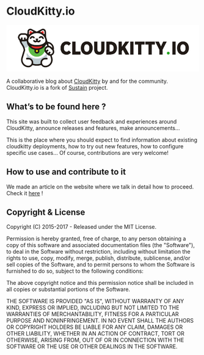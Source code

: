 
# CloudKitty.io

![cloudkitty.io](https://raw.githubusercontent.com/objectiflibre/cloudkitty.io/setting-up/assets/images/cloudkittyio.png)

A collaborative blog about [CloudKitty](https://github.com/openstack/cloudkitty) by and for the community.
CloudKitty.io is a fork of [Sustain](https://github.com/jekyller/sustain) project.


## What’s to be found here ?

This site was built to collect user feedback and experiences around CloudKitty, announce releases and features, make announcements…

This is the place where you should expect to find information about existing cloudkitty deployments, how to try out new features, how to configure specific use cases… Of course, contributions are very welcome!


## How to use and contribute to it

We made an article on the website where we talk in detail how to proceed. Check it [here](https://objectiflibre.github.io/cloudkitty.io/introducing-cloudkittyio.html) !


## Copyright & License

Copyright (C) 2015-2017 - Released under the MIT License.

Permission is hereby granted, free of charge, to any person obtaining a copy of this software and associated documentation files (the "Software"), to deal in the Software without restriction, including without limitation the rights to use, copy, modify, merge, publish, distribute, sublicense, and/or sell copies of the Software, and to permit persons to whom the Software is furnished to do so, subject to the following conditions:

The above copyright notice and this permission notice shall be included in all copies or substantial portions of the Software.

THE SOFTWARE IS PROVIDED "AS IS", WITHOUT WARRANTY OF ANY KIND, EXPRESS OR IMPLIED, INCLUDING BUT NOT LIMITED TO THE WARRANTIES OF MERCHANTABILITY, FITNESS FOR A PARTICULAR PURPOSE AND
NONINFRINGEMENT. IN NO EVENT SHALL THE AUTHORS OR COPYRIGHT HOLDERS BE LIABLE FOR ANY CLAIM, DAMAGES OR OTHER LIABILITY, WHETHER IN AN ACTION OF CONTRACT, TORT OR OTHERWISE, ARISING FROM, OUT OF OR IN CONNECTION WITH THE SOFTWARE OR THE USE OR OTHER DEALINGS IN THE SOFTWARE.
